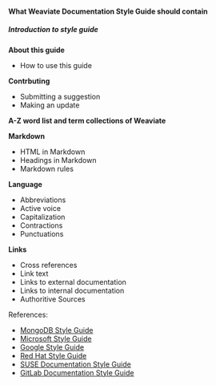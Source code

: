 #### What Weaviate Documentation Style Guide should contain 

##### Introduction to style guide

**About this guide**
* How to use this guide

**Contrbuting**
* Submitting a suggestion
* Making an update

**A-Z word list and term collections of Weaviate**

**Markdown**
* HTML in Markdown
* Headings in Markdown
* Markdown rules

**Language**
* Abbreviations 
* Active voice
* Capitalization 
* Contractions
* Punctuations

**Links**
* Cross references
* Link text
* Links to external documentation
* Links to internal documentation
* Authoritive Sources

References:
* [MongoDB Style Guide](https://www.mongodb.com/docs/meta/style-guide/)
* [Microsoft Style Guide](https://docs.microsoft.com/en-us/style-guide/welcome/)
* [Google Style Guide](https://developers.google.com/style)
* [Red Hat Style Guide](https://redhat-documentation.github.io/supplementary-style-guide/)
* [SUSE Documentation Style Guide](https://documentation.suse.com/style/current/single-html/docu_styleguide/)
* [GitLab Documentation Style Guide](https://docs.gitlab.com/ee/development/documentation/styleguide/)
